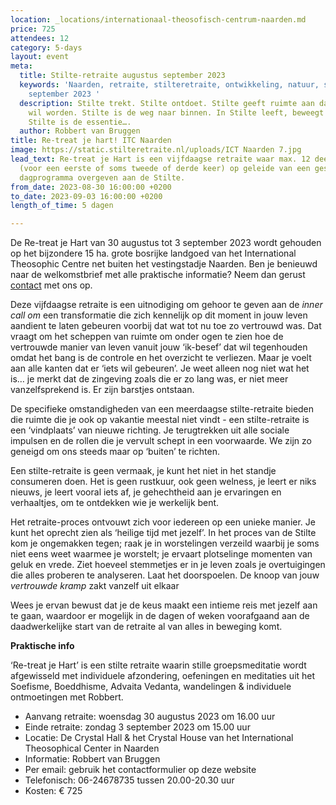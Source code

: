 ```yaml
---
location: _locations/internationaal-theosofisch-centrum-naarden.md
price: 725
attendees: 12
category: 5-days
layout: event
meta:
  title: Stilte-retraite augustus september 2023
  keywords: 'Naarden, retraite, stilteretraite, ontwikkeling, natuur, stilte, augustus
    september 2023 '
  description: Stilte trekt. Stilte ontdoet. Stilte geeft ruimte aan dat wat gezien
    wil worden. Stilte is de weg naar binnen. In Stilte leeft, beweegt en sterft alles.
    Stilte is de essentie….
  author: Robbert van Bruggen
title: Re-treat je hart! ITC Naarden
image: https://static.stilteretraite.nl/uploads/ICT Naarden 7.jpg
lead_text: Re-treat je Hart is een vijfdaagse retraite waar max. 12 deelnemers zich
  (voor een eerste of soms tweede of derde keer) op geleide van een gestructureerd
  dagprogramma overgeven aan de Stilte.
from_date: 2023-08-30 16:00:00 +0200
to_date: 2023-09-03 16:00:00 +0200
length_of_time: 5 dagen

---
```

De Re-treat je Hart van 30 augustus tot 3 september 2023 wordt gehouden op het bijzondere 15 ha. grote bosrijke landgoed van het International Theosophic Centre net buiten het vestingstadje Naarden. Ben je benieuwd naar de welkomstbrief met alle praktische informatie? Neem dan gerust[ contact](https://www.stilteretraite.nl/contact/ "contact") met ons op.

Deze vijfdaagse retraite is een uitnodiging om gehoor te geven aan de _inner call om_ een transformatie die zich kennelijk op dit moment in jouw leven aandient te laten gebeuren voorbij dat wat tot nu toe zo vertrouwd was. Dat vraagt om het scheppen van ruimte om onder ogen te zien hoe de vertrouwde manier van leven vanuit jouw ‘ik-besef’ dat wil tegenhouden omdat het bang is de controle en het overzicht te verliezen. Maar je voelt aan alle kanten dat er ‘iets wil gebeuren’. Je weet alleen nog niet wat het is… je merkt dat de zingeving zoals die er zo lang was, er niet meer vanzelfsprekend is. Er zijn barstjes ontstaan.

De specifieke omstandigheden van een meerdaagse stilte-retraite bieden die ruimte die je ook op vakantie meestal niet vindt - een stilte-retraite is een ‘vindplaats’ van nieuwe richting. Je terugtrekken uit alle sociale impulsen en de rollen die je vervult schept in een voorwaarde. We zijn zo geneigd om ons steeds maar op ‘buiten’ te richten.

Een stilte-retraite is geen vermaak, je kunt het niet in het standje consumeren doen. Het is geen rustkuur, ook geen welness, je leert er niks nieuws, je leert vooral iets af, je gehechtheid aan je ervaringen en verhaaltjes, om te ontdekken wie je werkelijk bent.

Het retraite-proces ontvouwt zich voor iedereen op een unieke manier. Je kunt het oprecht zien als ‘heilige tijd met jezelf’. In het proces van de Stilte kom je ongemakken tegen; raak je in worstelingen verzeild waarbij je soms niet eens weet waarmee je worstelt; je ervaart plotselinge momenten van geluk en vrede. Ziet hoeveel stemmetjes er in je leven zoals je overtuigingen die alles proberen te analyseren. Laat het doorspoelen. De knoop van jouw _vertrouwde kramp_ zakt vanzelf uit elkaar

Wees je ervan bewust dat je de keus maakt een intieme reis met jezelf aan te gaan, waardoor er mogelijk in de dagen of weken voorafgaand aan de daadwerkelijke start van de retraite al van alles in beweging komt.

**Praktische info**

‘Re-treat je Hart’ is een stilte retraite waarin stille groepsmeditatie wordt afgewisseld met individuele afzondering, oefeningen en meditaties uit het Soefisme, Boeddhisme, Advaita Vedanta, wandelingen & individuele ontmoetingen met Robbert.

* Aanvang retraite: woensdag 30 augustus 2023 om 16.00 uur
* Einde retraite: zondag 3 september 2023 om 15.00 uur
* Locatie: De Crystal Hall & het Crystal House van het International Theosophical Center in Naarden
* Informatie: Robbert van Bruggen
* Per email: gebruik het contactformulier op deze website
* Telefonisch: 06-24678735 tussen 20.00-20.30 uur
* Kosten: € 725